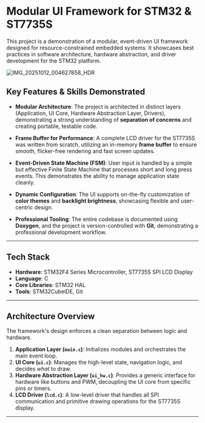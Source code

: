 # Modular UI Framework for STM32 & ST7735S

This project is a demonstration of a modular, event-driven UI framework designed for resource-constrained embedded systems. It showcases best practices in software architecture, hardware abstraction, and driver development for the STM32 platform.

![IMG_20251012_004627858_HDR](https://github.com/user-attachments/assets/c2793056-eead-446c-a4cd-fc69097d54eb)

## Key Features & Skills Demonstrated

* **Modular Architecture**: The project is architected in distinct layers (Application, UI Core, Hardware Abstraction Layer, Drivers), demonstrating a strong understanding of **separation of concerns** and creating portable, testable code.

* **Frame Buffer for Performance**: A complete LCD driver for the ST7735S was written from scratch, utilizing an in-memory **frame buffer** to ensure smooth, flicker-free rendering and fast screen updates.

* **Event-Driven State Machine (FSM)**: User input is handled by a simple but effective Finite State Machine that processes short and long press events. This demonstrates the ability to manage application state cleanly.

* **Dynamic Configuration**: The UI supports on-the-fly customization of **color themes** and **backlight brightness**, showcasing flexible and user-centric design.

* **Professional Tooling**: The entire codebase is documented using **Doxygen**, and the project is version-controlled with **Git**, demonstrating a professional development workflow.

---

## Tech Stack

* **Hardware**: STM32F4 Series Microcontroller, ST7735S SPI LCD Display
* **Language**: C
* **Core Libraries**: STM32 HAL
* **Tools**: STM32CubeIDE, Git

---

## Architecture Overview

The framework's design enforces a clean separation between logic and hardware.

1.  **Application Layer (`main.c`)**: Initializes modules and orchestrates the main event loop.
2.  **UI Core (`ui.c`)**: Manages the high-level state, navigation logic, and decides *what* to draw.
3.  **Hardware Abstraction Layer (`ui_hw.c`)**: Provides a generic interface for hardware like buttons and PWM, decoupling the UI core from specific pins or timers.
4.  **LCD Driver (`lcd.c`)**: A low-level driver that handles all SPI communication and primitive drawing operations for the ST7735S display.

---
